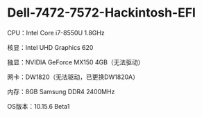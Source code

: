 # Dell-7472-7572-Hackintosh-EFI
CPU：Intel Core i7-8550U 1.8GHz

核显：Intel UHD Graphics 620

独显：NVIDIA GeForce MX150 4GB（无法驱动）

网卡：DW1820（无法驱动，已更换DW1820A）

内存：8GB Samsung DDR4 2400MHz

OS版本：10.15.6 Beta1
